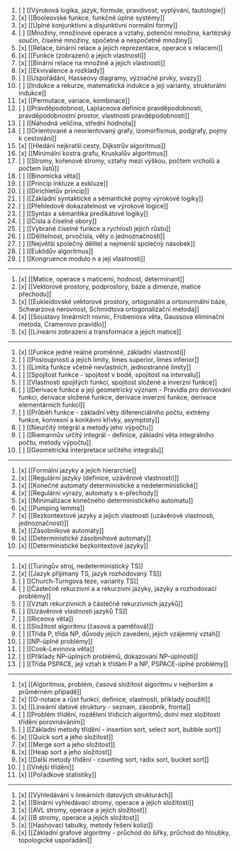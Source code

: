 1. [ ] [[Výroková logika, jazyk, formule, pravdivost, vyplývání, tautologie]]
2. [x] [[Booleovské funkce, funkčně úplné systémy]]
3. [x] [[Úplné konjunktivní a disjunktivní normální formy]]
4. [ ] [[Množiny, množinové operace a vztahy, potenční množina, kartézský součin, číselné množiny, spočetné a nespočetné množiny]]
5. [x] [[Relace, binární relace a jejich reprezentace, operace s relacemi]]
6. [x] [[Funkce (zobrazení) a jejich vlastnosti]]
7. [x] [[Binární relace na množině a jejich vlastnosti]]
8. [x] [[Ekvivalence a rozklady]]
9. [ ] [[Uspořádání, Hasseovy diagramy, význačné prvky, svazy]]
10. [ ] [[Indukce a rekurze, matematická indukce a její varianty, strukturální indukce]]
11. [x] [[Permutace, variace, kombinace]]
12. [ ] [[Pravděpodobnost, Laplaceova definice pravděpodobnosti, pravděpodobnostní prostor, vlastnosti pravděpodobnosti]]
13. [ ] [[Náhodná veličina, střední hodnota]]
14. [ ] [[Orientované a neorientovaný grafy, izomorfismus, podgrafy, pojmy k cestování]]
15. [x] [[Hledání nejkratší cesty, Dijkstrův algoritmus]]
16. [x] [[Minimální kostra grafu, Kruskalův algoritmus]]
17. [ ] [[Stromy, kořenové stromy, vztahy mezi výškou, počtem vrcholů a počtem listů]]
18. [ ] [[Binomická věta]]
19. [ ] [[Princip inkluze a exkluze]]
20. [ ] [[Dirichletův princip]]
21. [ ] [[Základní syntaktické a sémantické pojmy výrokové logiky]]
22. [ ] [[Přehledově dokazatelnost ve výrokové logice]]
23. [ ] [[Syntax a sémantika predikátové logiky]]
24. [ ] [[Čísla a číselné obory]]
25. [ ] [[Vybrané číselné funkce a rychlosti jejích růstu]]
26. [ ] [[Dělitelnost, prvočísla, věty o jednoznačnosti]]
27. [ ] [[Největší společný dělitel a nejmenší společný násobek]]
28. [ ] [[Euklidův algoritmus]]
29. [ ] [[Kongruence modulo n a její vlastnosti]]
---
1. [x] [[Matice, operace s maticemi, hodnost, determinant]]
2. [x] [[Vektorové prostory, podprostory, báze a dimenze, matice přechodu]]
3. [x] [[Eukleidovské vektorové prostory, ortogonální a ortonormální báze, Schwarzova nerovnost, Schmidtova ortogonalizační metoda]]
4. [x] [[Soustavy lineárních rovnic, Frobeniova věta, Gaussova eliminační metoda, Cramerovo pravidlo]]
5. [x] [[Lineární zobrazení a transformace a jejich matice]]
---
1. [x] [[Funkce jedné reálné proměnné, základní vlastnosti]]
2. [ ] [[Posloupnosti a jejich limity, limes superior, limes inferior]]
3. [ ] [[Limita funkce včetně nevlastních, jednostranné limity]]
4. [ ] [[Spojitost funkce - spojitost v bodě, spojitost na intervalu]]
5. [ ] [[Vlastnosti spojitých funkcí, spojitost složené a inverzní funkce]]
6. [ ] [[Derivace funkce a její geometrický význam - Pravidla pro derivování funkcí, derivace složené funkce, derivace inverzní funkce, derivace elementárních funkcí]]
7. [ ] [[Průběh funkce - základní věty diferenciálního počtu, extrémy funkce, konvexní a konkávní křivky, asymptoty]]
8. [ ] [[Neurčitý integrál a metody jeho výpočtu]]
9. [ ] [[Riemannův určitý integrál - definice, základní věta integrálního počtu, metody výpočtu]]
10. [ ] [[Geometrická interpretace určitého integrálu]]
---
1. [x] [[Formální jazyky a jejich hierarchie]]
2. [x] [[Regulární jazyky (definice, uzávěrové vlastnosti)]]
3. [x] [[Konečné automaty deterministické a nedeterministické]]
4. [x] [[Regulární výrazy, automaty s e-přechody]]
5. [x] [[Minimalizace konečného deterministického automatu]]
6. [x] [[Pumping lemma]]
7. [x] [[Bezkontextové jazyky a jejich vlastnosti (uzávěrové vlastnosti, jednoznačnost)]]
8. [x] [[Zásobníkové automaty]]
9. [x] [[Deterministické zásobníhové automaty]]
10. [x] [[Deterministické bezkontextové jazyky]]
---
1. [x] [[Turingův stroj, nedeterministický TS]]
2. [x] [[Jazyk přijímaný TS, jazyk rozhodovaný TS]]
3. [ ] [[Church-Turngova teze, varianty TS]]
4. [ ] [[Částečně rekurzivní a a rekurzivní jazyky, jazyky a rozhodovací problémy]]
5. [ ] [[Vztah rekurzivních a částečně rekurzivních jazyků]]
6. [ ] [[Uzávěrové vlastnosti jazyků TS]]
7. [ ] [[Riceova věta]]
1. [ ] [[Složitost algoritmu (časová a paměťová)]]
2. [ ] [[Třída P, třída NP, důvody jejich zavedení, jejich vzájemný vztah]]
3. [ ] [[NP-úplné problémy]]
4. [ ] [[Cook-Levinova věta]]
5. [ ] [[Příklady NP-úplných problémů, dokazování NP-úplnosti]]
6. [ ] [[Třída PSPACE, její vztah k třídám P a NP, PSPACE-úplné problémy]]
---
1. [x] [[Algoritmus, problém, časová složitost algoritmu v nejhorším a průměrném případě]]
2. [x] [[O-notace a růst funkcí, definice, vlastnosti, příklady použití]]
3. [x] [[Lineární datové struktury - seznam, zásobník, fronta]]
4. [ ] [[Problém třídění, rozdělení třídicích algoritmů, dolní mez složitosti třídění porovnáváním]]
5. [ ] [[Základní metody třídění - insertion sort, select sort, bubble sort]]
6. [x] [[Quick sort a jeho složitost]]
7. [x] [[Merge sort a jeho složitost]]
8. [x] [[Heap sort a jeho složitost]]
9. [x] [[Další metody třídění - counting sort, radix sort, bucket sort]]
10. [ ] [[Vnější třídění]]
11. [x] [[Pořádkové statistiky]]
---
1. [x] [[Vyhledávání v lineárních datových strukturách]]
2. [x] [[Binární vyhledávací stromy, operace a jejich složitosti]]
3. [x] [[AVL stromy, operace a jejich složitost]]
4. [x] [[B stromy, operace a jejich složitost]]
5. [x] [[Hashovací tabulky, metody řešení kolizí]]
6. [x] [[Základní grafové algoritmy - průchod do šířky, průchod do hloubky, topologické uspořádání]]
